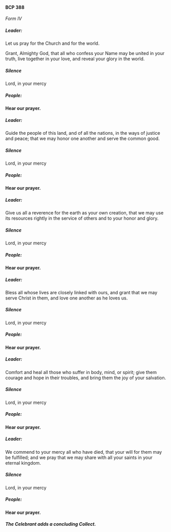 #### BCP 388
_Form IV_

##### Leader:
Let us pray for the Church and for the world.

Grant, Almighty God, that all who confess your Name may
be united in your truth, live together in your love, and reveal
your glory in the world.
##### Silence
Lord, in your mercy
##### People:
**Hear our prayer.**

##### Leader:
Guide the people of this land, and of all the nations, in the
ways of justice and peace; that we may honor one another
and serve the common good.
##### Silence
Lord, in your mercy
##### People:
**Hear our prayer.**

##### Leader:
Give us all a reverence for the earth as your own creation,
that we may use its resources rightly in the service of others
and to your honor and glory.
##### Silence
Lord, in your mercy
##### People:
**Hear our prayer.**

##### Leader:
Bless all whose lives are closely linked with ours, and grant
that we may serve Christ in them, and love one another as he
loves us.
##### Silence
Lord, in your mercy
##### People:
**Hear our prayer.**

##### Leader:
Comfort and heal all those who suffer in body, mind, or
spirit; give them courage and hope in their troubles, and
bring them the joy of your salvation.
##### Silence
Lord, in your mercy
##### People:
**Hear our prayer.**

##### Leader:
We commend to your mercy all who have died, that your will
for them may be fulfilled; and we pray that we may share
with all your saints in your eternal kingdom.
##### Silence
Lord, in your mercy
##### People:
**Hear our prayer.**

##### The Celebrant adds a concluding Collect.
